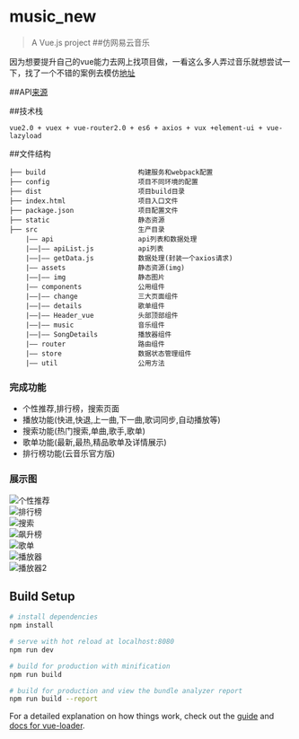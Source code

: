 # music_new

> A Vue.js project
##仿网易云音乐

因为想要提升自己的vue能力去网上找项目做，一看这么多人弄过音乐就想尝试一下，找了一个不错的案例去模仿[地址](https://github.com/webfansplz/xcMusic)

##API[来源](https://binaryify.github.io/NeteaseCloudMusicApi/#/)

##技术栈

```
vue2.0 + vuex + vue-router2.0 + es6 + axios + vux +element-ui + vue-lazyload
```
##文件结构
```
├── build                       构建服务和webpack配置
├── config                      项目不同环境的配置
├── dist                        项目build目录
├── index.html                  项目入口文件
├── package.json                项目配置文件
├── static       	            静态资源
├── src                         生产目录
    |—— api                     api列表和数据处理
    |——|—— apiList.js           api列表
    |——|—— getData.js           数据处理(封装一个axios请求)    
    |—— assets                  静态资源(img)
    |——|—— img                  静态图片
    |—— components              公用组件
    |——|—— change               三大页面组件
    |——|—— details              歌单组件
    |——|—— Header_vue           头部顶部组件            
    |——|—— music                音乐组件
    |——|—— SongDetails          播放器组件
    |—— router                  路由组件
    |—— store                   数据状态管理组件
    |—— util                    公用方法
```

### 完成功能
-   个性推荐,排行榜，搜索页面   
-   播放功能(快进,快退,上一曲,下一曲,歌词同步,自动播放等)
-   搜索功能(热门搜索,单曲,歌手,歌单)
-   歌单功能(最新,最热,精品歌单及详情展示)
-   排行榜功能(云音乐官方版)

### 展示图
![个性推荐](https://github.com/Mr-China-Chester/vue_music/tree/master/src/assets/imgs/music_one.png)  
![排行榜](https://github.com/Mr-China-Chester/vue_music/tree/master/src/assets/imgs/music_two.png)  
![搜索](https://github.com/Mr-China-Chester/vue_music/tree/master/src/assets/imgs/music_tree.png)  
![飙升榜](https://github.com/Mr-China-Chester/vue_music/tree/master/src/assets/imgs/music_seven.png)  
![歌单](https://github.com/Mr-China-Chester/vue_music/tree/master/src/assets/imgs/music_four.png)  
![播放器](https://github.com/Mr-China-Chester/vue_music/tree/master/src/assets/imgs/music_five.png)  
![播放器2](https://github.com/Mr-China-Chester/vue_music/tree/master/src/assets/imgs/music_six.png)  




## Build Setup


``` bash
# install dependencies
npm install

# serve with hot reload at localhost:8080
npm run dev

# build for production with minification
npm run build

# build for production and view the bundle analyzer report
npm run build --report
```

For a detailed explanation on how things work, check out the [guide](http://vuejs-templates.github.io/webpack/) and [docs for vue-loader](http://vuejs.github.io/vue-loader).
